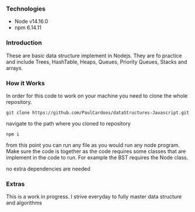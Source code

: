 <h3>Technologies</h3>
  

<ul>
  <li>Node v14.16.0</li>
  <li>npm 6.14.11</li>
</ul>
 
<h3>Introduction</h3>

These are basic data structure implement in Nodejs. They are fo practice and include Trees, HashTable, Heaps, Queues, Priority Queues, Stacks and arrays. 

<h3>How it Works</h3>

In order for this code to work on your machine you need to clone the whole repository.

```
git clone https://github.com/PaulCardoos/dataStructures-Javascript.git

```
navigate to the path where you cloned to repository

```
npm i

```
from this point you can run any file as you would run any node program. Make sure the code is together as the code requires some classes that are implement in the code to run. For example the BST requires the Node class.

no extra dependencies are needed

<h3>Extras</h3> 
This is a work in progress. I strive everyday to fully master data structure and algorithms


